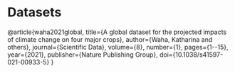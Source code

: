 # Datasets
@article{waha2021global,
  title={A global dataset for the projected impacts of climate change on four major crops},
  author={Waha, Katharina and others},
  journal={Scientific Data},
  volume={8},
  number={1},
  pages={1--15},
  year={2021},
  publisher={Nature Publishing Group},
  doi={10.1038/s41597-021-00933-5}
}
